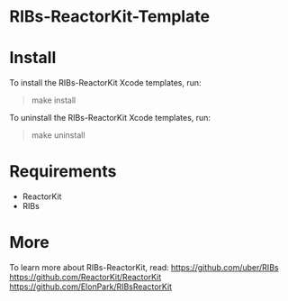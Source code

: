 # RIBs-ReactorKit-Template

# Install
To install the RIBs-ReactorKit Xcode templates, run:

> make install

To uninstall the RIBs-ReactorKit Xcode templates, run:

> make uninstall

# Requirements
- ReactorKit
- RIBs

# More
To learn more about RIBs-ReactorKit, read:
https://github.com/uber/RIBs
https://github.com/ReactorKit/ReactorKit
https://github.com/ElonPark/RIBsReactorKit
